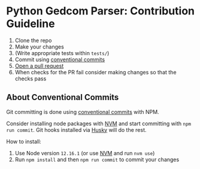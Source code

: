 # Python Gedcom Parser: Contribution Guideline

1. Clone the repo
1. Make your changes
1. (Write appropriate tests within `tests/`)
1. Commit using [conventional commits](https://www.conventionalcommits.org/en/v1.0.0/)
1. [Open a pull request](https://github.com/madprime/python-gedcom/compare)
1. When checks for the PR fail consider making changes so that the checks pass

## About Conventional Commits

Git committing is done using [conventional commits](https://www.conventionalcommits.org/en/v1.0.0/) with NPM.

Consider installing node packages with [NVM](https://github.com/nvm-sh/nvm) and start committing with `npm run commit`.
Git hooks installed via [Husky](https://github.com/typicode/husky) will do the rest.

How to install:

1. Use Node version `12.16.1` (or use [NVM](https://github.com/nvm-sh/nvm) and run `nvm use`)
1. Run `npm install` and then `npm run commit` to commit your changes
